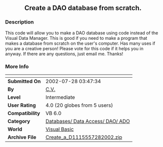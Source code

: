 ﻿<div align="center">

## Create a DAO database from scratch\.


</div>

### Description

This code will allow you to make a DAO database using code instead of the Visual Data Manager. This is good if you need to make a program that makes a database from scratch on the user's computer. Has many uses if you are a creative person! Please vote for this code if it helps you in anyway. If there are any questions, just email me. Thanks!
 
### More Info
 


<span>             |<span>
---                |---
**Submitted On**   |2002-07-28 03:47:34
**By**             |[C\.V\.](https://github.com/Planet-Source-Code/PSCIndex/blob/master/ByAuthor/c-v.md)
**Level**          |Intermediate
**User Rating**    |4.0 (20 globes from 5 users)
**Compatibility**  |VB 6\.0
**Category**       |[Databases/ Data Access/ DAO/ ADO](https://github.com/Planet-Source-Code/PSCIndex/blob/master/ByCategory/databases-data-access-dao-ado__1-6.md)
**World**          |[Visual Basic](https://github.com/Planet-Source-Code/PSCIndex/blob/master/ByWorld/visual-basic.md)
**Archive File**   |[Create\_a\_D1115557282002\.zip](https://github.com/Planet-Source-Code/c-v-create-a-dao-database-from-scratch__1-37326/archive/master.zip)









